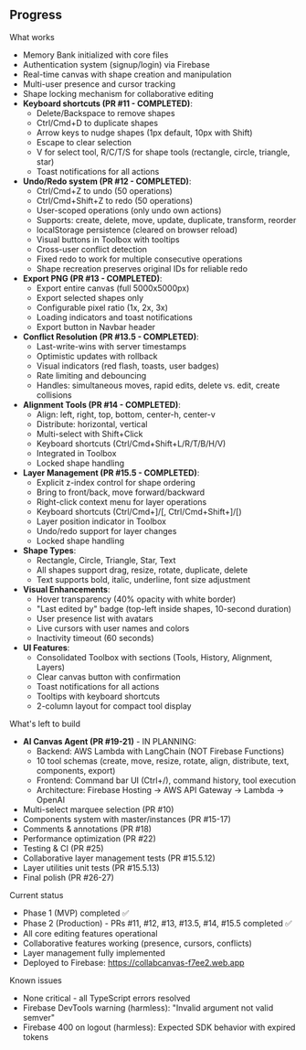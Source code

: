 ## Progress

What works
- Memory Bank initialized with core files
- Authentication system (signup/login) via Firebase
- Real-time canvas with shape creation and manipulation
- Multi-user presence and cursor tracking
- Shape locking mechanism for collaborative editing
- **Keyboard shortcuts (PR #11 - COMPLETED)**:
  - Delete/Backspace to remove shapes
  - Ctrl/Cmd+D to duplicate shapes
  - Arrow keys to nudge shapes (1px default, 10px with Shift)
  - Escape to clear selection
  - V for select tool, R/C/T/S for shape tools (rectangle, circle, triangle, star)
  - Toast notifications for all actions
- **Undo/Redo system (PR #12 - COMPLETED)**:
  - Ctrl/Cmd+Z to undo (50 operations)
  - Ctrl/Cmd+Shift+Z to redo (50 operations)
  - User-scoped operations (only undo own actions)
  - Supports: create, delete, move, update, duplicate, transform, reorder
  - localStorage persistence (cleared on browser reload)
  - Visual buttons in Toolbox with tooltips
  - Cross-user conflict detection
  - Fixed redo to work for multiple consecutive operations
  - Shape recreation preserves original IDs for reliable redo
- **Export PNG (PR #13 - COMPLETED)**:
  - Export entire canvas (full 5000x5000px)
  - Export selected shapes only
  - Configurable pixel ratio (1x, 2x, 3x)
  - Loading indicators and toast notifications
  - Export button in Navbar header
- **Conflict Resolution (PR #13.5 - COMPLETED)**:
  - Last-write-wins with server timestamps
  - Optimistic updates with rollback
  - Visual indicators (red flash, toasts, user badges)
  - Rate limiting and debouncing
  - Handles: simultaneous moves, rapid edits, delete vs. edit, create collisions
- **Alignment Tools (PR #14 - COMPLETED)**:
  - Align: left, right, top, bottom, center-h, center-v
  - Distribute: horizontal, vertical
  - Multi-select with Shift+Click
  - Keyboard shortcuts (Ctrl/Cmd+Shift+L/R/T/B/H/V)
  - Integrated in Toolbox
  - Locked shape handling
- **Layer Management (PR #15.5 - COMPLETED)**:
  - Explicit z-index control for shape ordering
  - Bring to front/back, move forward/backward
  - Right-click context menu for layer operations
  - Keyboard shortcuts (Ctrl/Cmd+]/[, Ctrl/Cmd+Shift+]/[)
  - Layer position indicator in Toolbox
  - Undo/redo support for layer changes
  - Locked shape handling
- **Shape Types**:
  - Rectangle, Circle, Triangle, Star, Text
  - All shapes support drag, resize, rotate, duplicate, delete
  - Text supports bold, italic, underline, font size adjustment
- **Visual Enhancements**:
  - Hover transparency (40% opacity with white border)
  - "Last edited by" badge (top-left inside shapes, 10-second duration)
  - User presence list with avatars
  - Live cursors with user names and colors
  - Inactivity timeout (60 seconds)
- **UI Features**:
  - Consolidated Toolbox with sections (Tools, History, Alignment, Layers)
  - Clear canvas button with confirmation
  - Toast notifications for all actions
  - Tooltips with keyboard shortcuts
  - 2-column layout for compact tool display

What's left to build
- **AI Canvas Agent (PR #19-21)** - IN PLANNING:
  - Backend: AWS Lambda with LangChain (NOT Firebase Functions)
  - 10 tool schemas (create, move, resize, rotate, align, distribute, text, components, export)
  - Frontend: Command bar UI (Ctrl+/), command history, tool execution
  - Architecture: Firebase Hosting → AWS API Gateway → Lambda → OpenAI
- Multi-select marquee selection (PR #10)
- Components system with master/instances (PR #15-17)
- Comments & annotations (PR #18)
- Performance optimization (PR #22)
- Testing & CI (PR #25)
- Collaborative layer management tests (PR #15.5.12)
- Layer utilities unit tests (PR #15.5.13)
- Final polish (PR #26-27)

Current status
- Phase 1 (MVP) completed ✅
- Phase 2 (Production) - PRs #11, #12, #13, #13.5, #14, #15.5 completed ✅
- All core editing features operational
- Collaborative features working (presence, cursors, conflicts)
- Layer management fully implemented
- Deployed to Firebase: https://collabcanvas-f7ee2.web.app

Known issues
- None critical - all TypeScript errors resolved
- Firebase DevTools warning (harmless): "Invalid argument not valid semver"
- Firebase 400 on logout (harmless): Expected SDK behavior with expired tokens



